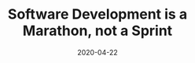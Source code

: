 ---
  title: Software Development is a Marathon, not a Sprint
  date: "2020-04-22"
  tags:
    - Software Development
    - Agile
---